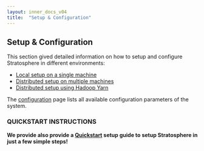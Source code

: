 ```yaml
---
layout: inner_docs_v04
title:  "Setup & Configuration"
---
```


## Setup & Configuration

This section gived detailed information on how to setup and configure Stratosphere in different environments:

* [Local setup on a single machine](local.html "Local Setup")
* [Distributed setup on multiple machines](cluster.html "Cluster Setup")
* [Distributed setup using Hadoop Yarn](yarn.html "Yarn Setup")

The [configuration](config.html "Configuration") page lists all available configuration parameters of the system.

### QUICKSTART INSTRUCTIONS

**We provide also provide a [Quickstart](http://localhost:4000/quickstart/setup.html) setup guide to setup Stratosphere in just a few simple steps!**